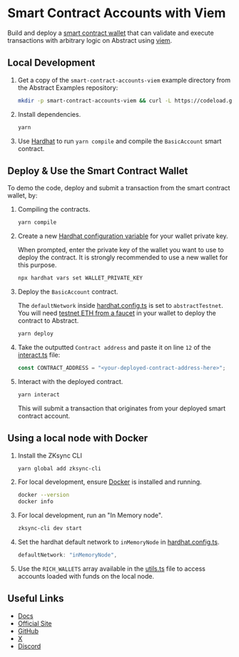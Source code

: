 # Smart Contract Accounts with Viem

Build and deploy a [smart contract wallet](https://docs.abs.xyz/how-abstract-works/native-account-abstraction/smart-contract-wallets) that can validate and execute transactions with arbitrary logic on Abstract using [viem](https://docs.abs.xyz/build-on-abstract/applications/viem).

## Local Development

1. Get a copy of the `smart-contract-accounts-viem` example directory from the Abstract Examples repository:

   ```bash
   mkdir -p smart-contract-accounts-viem && curl -L https://codeload.github.com/Abstract-Foundation/examples/tar.gz/main | tar -xz --strip=2 -C smart-contract-accounts-viem examples-main/smart-contract-accounts-viem && cd smart-contract-accounts-viem
   ```

2. Install dependencies.

   ```bash
   yarn
   ```

3. Use [Hardhat](https://hardhat.org/) to run `yarn compile` and compile the `BasicAccount` smart contract.

## Deploy & Use the Smart Contract Wallet

To demo the code, deploy and submit a transaction from the smart contract wallet, by:

1. Compiling the contracts.

   ```bash
   yarn compile
   ```

2. Create a new [Hardhat configuration variable](https://hardhat.org/hardhat-runner/docs/guides/configuration-variables) for your wallet private key.

   When prompted, enter the private key of the wallet you want to use to deploy the contract.
   It is strongly recommended to use a new wallet for this purpose.

   ```bash
   npx hardhat vars set WALLET_PRIVATE_KEY
   ```

3. Deploy the `BasicAccount` contract.

   The `defaultNetwork` inside [hardhat.config.ts](./hardhat.config.ts) is set to `abstractTestnet`. You will need [testnet ETH from a faucet](https://docs.abs.xyz/ecosystem/faucets) in your wallet to deploy the contract to Abstract.

   ```bash
   yarn deploy
   ```

4. Take the outputted `Contract address` and paste it on line `12` of the [interact.ts](./deploy/interact.ts) file:

   ```typescript
   const CONTRACT_ADDRESS = "<your-deployed-contract-address-here>";
   ```

5. Interact with the deployed contract.

   ```bash
   yarn interact
   ```

   This will submit a transaction that originates from your deployed smart contract account.

## Using a local node with Docker

1. Install the ZKsync CLI

   ```bash
   yarn global add zksync-cli
   ```

2. For local development, ensure [Docker](https://docs.docker.com/get-docker/) is installed and running.

   ```bash
   docker --version
   docker info
   ```

3. For local development, run an "In Memory node".

   ```bash
   zksync-cli dev start
   ```

4. Set the hardhat default network to `inMemoryNode` in [hardhat.config.ts](./hardhat.config.ts).

   ```typescript
   defaultNetwork: "inMemoryNode",
   ```

5. Use the `RICH_WALLETS` array available in the [utils.ts](./deploy/utils.ts) file to access accounts loaded with funds on the local node.

## Useful Links

- [Docs](https://docs.abs.xyz/)
- [Official Site](https://abs.xyz/)
- [GitHub](https://github.com/Abstract-Foundation)
- [X](https://x.com/AbstractChain)
- [Discord](https://discord.com/invite/abstractchain)
